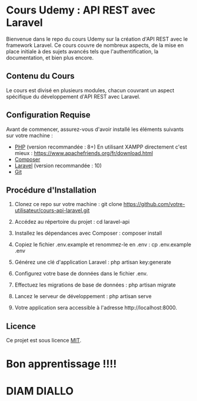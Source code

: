 # Cours Udemy : API REST avec Laravel

Bienvenue dans le repo du cours Udemy sur la création d'API REST avec le framework Laravel. Ce cours couvre de nombreux aspects, de la mise en place initiale à des sujets avancés tels que l'authentification, la documentation, et bien plus encore.

## Contenu du Cours

Le cours est divisé en plusieurs modules, chacun couvrant un aspect spécifique du développement d'API REST avec Laravel.

## Configuration Requise

Avant de commencer, assurez-vous d'avoir installé les éléments suivants sur votre machine :

- [PHP](https://www.php.net/) (version recommandée : 8+) En utilisant XAMPP directement c'est mieux : https://www.apachefriends.org/fr/download.html
- [Composer](https://getcomposer.org/)
- [Laravel](https://laravel.com/) (version recommandée : 10)
- [Git](https://git-scm.com/)

## Procédure d'Installation

1. Clonez ce repo sur votre machine :
   git clone https://github.com/votre-utilisateur/cours-api-laravel.git

2. Accédez au répertoire du projet :
   cd laravel-api

3. Installez les dépendances avec Composer :
   composer install

4. Copiez le fichier .env.example et renommez-le en .env :
   cp .env.example .env

5. Générez une clé d'application Laravel :
   php artisan key:generate

6. Configurez votre base de données dans le fichier .env.

7. Effectuez les migrations de base de données :
   php artisan migrate

8. Lancez le serveur de développement :
   php artisan serve

9. Votre application sera accessible à l'adresse http://localhost:8000.

## Licence

Ce projet est sous licence [MIT](LICENSE).


# Bon apprentissage !!!! 
# DIAM DIALLO